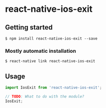 # react-native-ios-exit

## Getting started

`$ npm install react-native-ios-exit --save`

### Mostly automatic installation

`$ react-native link react-native-ios-exit`

## Usage
```javascript
import IosExit from 'react-native-ios-exit';

// TODO: What to do with the module?
IosExit;
```
